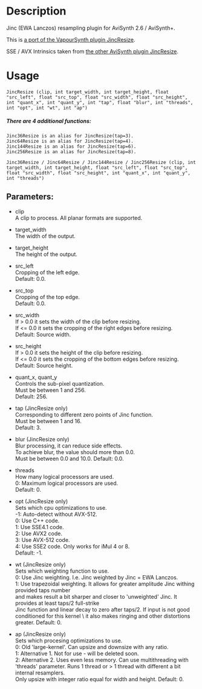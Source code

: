 # Description

Jinc (EWA Lanczos) resampling plugin for AviSynth 2.6 / AviSynth+.

This is [a port of the VapourSynth plugin JincResize](https://github.com/Kiyamou/VapourSynth-JincResize).

SSE / AVX Intrinsics taken from [the other AviSynth plugin JincResize](https://github.com/AviSynth/jinc-resize).

# Usage

```
JincResize (clip, int target_width, int target_height, float "src_left", float "src_top", float "src_width", float "src_height", int "quant_x", int "quant_y", int "tap", float "blur", int "threads", int "opt", int "wt", int "ap")
```

##### There are 4 additional functions:
    Jinc36Resize is an alias for JincResize(tap=3).
    Jinc64Resize is an alias for JincResize(tap=4).
    Jinc144Resize is an alias for JincResize(tap=6).
    Jinc256Resize is an alias for JincResize(tap=8).
    
```
Jinc36Resize / Jinc64Resize / Jinc144Resize / Jinc256Resize (clip, int target_width, int target_height, float "src_left", float "src_top", float "src_width", float "src_height", int "quant_x", int "quant_y", int "threads")
```

## Parameters:

- clip\
    A clip to process. All planar formats are supported.
    
- target_width\
    The width of the output.
    
- target_height\
    The height of the output.
    
- src_left\
    Cropping of the left edge.\
    Default: 0.0.
    
- src_top\
    Cropping of the top edge.\
    Default: 0.0.
    
- src_width\
    If > 0.0 it sets the width of the clip before resizing.\
    If <= 0.0 it sets the cropping of the right edges before resizing.\
    Default: Source width.

- src_height\
    If > 0.0 it sets the height of the clip before resizing.\
    If <= 0.0 it sets the cropping of the bottom edges before resizing.\
    Default: Source height.
    
- quant_x, quant_y\
    Controls the sub-pixel quantization.\
    Must be between 1 and 256.\
    Default: 256.
    
- tap (JincResize only)\
    Corresponding to different zero points of Jinc function.\
    Must be between 1 and 16.\
    Default: 3.
    
- blur (JincResize only)\
    Blur processing, it can reduce side effects.\
    To achieve blur, the value should more than 0.0.\
    Must be between 0.0 and 10.0.
    Default: 0.0.
    
- threads\
    How many logical processors are used.\
    0: Maximum logical processors are used.\
    Default: 0.
    
- opt (JincResize only)\
    Sets which cpu optimizations to use.\
    -1: Auto-detect without AVX-512.\
    0: Use C++ code.\
    1: Use SSE4.1 code.\
    2: Use AVX2 code.\
    3: Use AVX-512 code.\
    4: Use SSE2 code. Only works for iMul 4 or 8.\
    Default: -1.

- wt (JincResize only)\
    Sets which weighting function to use.\
    0: Use Jinc weighting. I.e. Jinc weighted by Jinc = EWA Lanczos.\
    1: Use trapezoidal weighting. It allows for greater amplitude Jinc withing provided taps number \
    and makes result a bit sharper and closer to 'unweighted' Jinc. It provides at least taps/2 full-strike \
    Jinc function and linear decay to zero after taps/2. If input is not good conditioned for this kernel  \ 
    it also makes ringing and other distortions greater.
    Default: 0.
    
 - ap (JincResize only)\
    Sets which procesing optimizations to use.\
    0: Old 'large-kernel'. Can upsize and downsize with any ratio.\
    1: Alternative 1. Not for use - will be deleted soon. \
    2: Alternative 2. Uses even less memory. Can use multithreading with 'threads' parameter. Runs 1 thread or > 1 thread with different a bit internal resamplers. \
       Only upsize with integer ratio equal for width and height.
    Default: 0.
